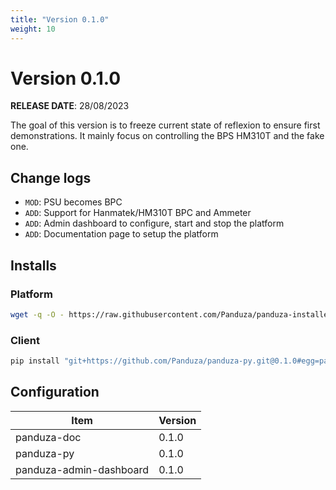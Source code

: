 ```yaml
---
title: "Version 0.1.0"
weight: 10
---
```


# Version 0.1.0

**RELEASE DATE**: 28/08/2023

The goal of this version is to freeze current state of reflexion to ensure first demonstrations.
It mainly focus on controlling the BPS HM310T and the fake one.

## Change logs

- `MOD`: PSU becomes BPC
- `ADD`: Support for Hanmatek/HM310T BPC and Ammeter
- `ADD`: Admin dashboard to configure, start and stop the platform
- `ADD`: Documentation page to setup the platform

## Installs

### Platform
```bash
wget -q -O - https://raw.githubusercontent.com/Panduza/panduza-installer/0.1.0/release/install_0_1_0.sh | sudo bash
```

### Client
```bash
pip install "git+https://github.com/Panduza/panduza-py.git@0.1.0#egg=panduza&subdirectory=client/"
```

## Configuration

| Item                    | Version  |
| ----------------------- | -------- |
| panduza-doc             | 0.1.0    |
| panduza-py              | 0.1.0    |
| panduza-admin-dashboard | 0.1.0    |
